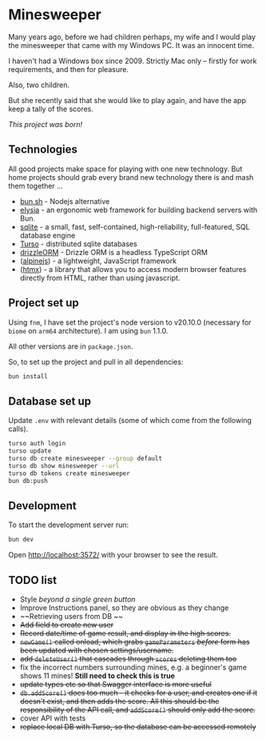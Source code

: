 # Minesweeper

Many years ago, before we had children perhaps, my wife and I would play the minesweeper that came with my Windows PC. It was an innocent time.

I haven't had a Windows box since 2009. Strictly Mac only – firstly for work requirements, and then for pleasure.

Also, two children.

But she recently said that she would like to play again, and have the app keep a tally of the scores.

*This project was born!*

## Technologies

All good projects make space for playing with one new technology. But home projects should grab every brand new technology there is and mash them together ...

- [bun.sh](https://bun.sh/) - Nodejs alternative
- [elysia](https://elysiajs.com/) - an ergonomic web framework for building backend servers with Bun.
- [sqlite](https://www.sqlite.org/) - a small, fast, self-contained, high-reliability, full-featured, SQL database engine
- [Turso](https://turso.tech/) - distributed sqlite databases
- [drizzleORM](https://orm.drizzle.team/) - Drizzle ORM is a headless TypeScript ORM
- ([alpinejs](https://alpinejs.dev/)) - a lightweight, JavaScript framework
- ([htmx](https://htmx.org/)) - a library that allows you to access modern browser features directly from HTML, rather than using javascript.

## Project set up

Using `fnm`, I have set the project's node version to v20.10.0 (necessary for `biome` on `arm64` architecture).
I am using `bun` 1.1.0.

All other versions are in `package.json`.

So, to set up the project and pull in all dependencies:

```zsh
bun install
```

## Database set up

Update `.env` with relevant details (some of which come from the following calls).

```zsh
turso auth login
turso update
turso db create minesweeper --group default
turso db show minesweeper --url
turso db tokens create minesweeper
bun db:push
```


## Development

To start the development server run:

```bash
bun dev
```

Open <http://localhost:3572/> with your browser to see the result.

## TODO list

- Style *beyond a single green button*
- Improve Instructions panel, so they are obvious as they change
- ~~Retrieving users from DB ~~
- ~~Add field to create new user~~
- ~~Record date/time of game result, and display in the high scores.~~
- ~~`newGame()` called onload, which grabs `gameParameters` *before* form has been updated with chosen settings/username.~~
- ~~add `deleteUser()` that cascades through `scores` deleting them too~~
- fix the incorrect numbers surrounding mines, e.g. a beginner's game shows 11 mines! **Still need to check this is true**
- ~~update types etc so that Swagger interface is more useful~~
- ~~`db.addScore()` does too much - it checks for a user, and creates one if it doesn't exist, and then adds the score. All this should be the responsibility of the API call, and `addScore()` should only add the score.~~
- cover API with tests
- ~~replace local DB with Turso, so the database can be accessed remotely~~
